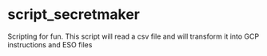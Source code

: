 # script_secretmaker
Scripting for fun. This script will read a csv file and will transform it into GCP instructions and ESO files

